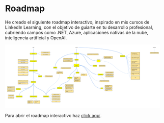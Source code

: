 # Roadmap
He creado el siguiente roadmap interactivo, inspirado en mis cursos de LinkedIn Learning, con el objetivo de guiarte en tu desarrollo profesional, cubriendo campos como .NET, Azure, aplicaciones nativas de la nube, inteligencia artificial y OpenAI.

[![Cursos de .NET, Azure y OpenAI](roadmap.png)](https://roadmap.sh/r?id=65d6b89066cd6d03d2c89ee7)

Para abrir el roadmap interactivo haz [click aquí](https://roadmap.sh/r?id=65d6b89066cd6d03d2c89ee7).